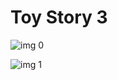 # Toy Story 3

![img 0](https://i.imgur.com/Cjv27ua.jpg)

![img 1](https://i.imgur.com/LrGx5NB.jpg)

